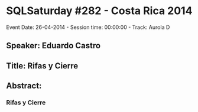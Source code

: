 # SQLSaturday #282 - Costa Rica 2014
Event Date: 26-04-2014 - Session time: 00:00:00 - Track: Aurola D
## Speaker: Eduardo Castro
## Title: Rifas y Cierre
## Abstract:
### Rifas y Cierre
